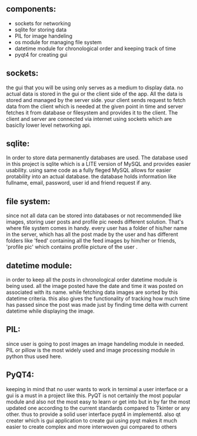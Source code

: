 components:
-
  - sockets for networking
  - sqlite for storing data
  - PIL for image handeling
  - os module for managing file system
  - datetime module for chronological order and keeping track of time
  - pyqt4 for creating gui

sockets:
-
  the gui that you will be using only serves as a medium to display data. no actual data is stored in the gui or the
  client side of the app. All the data is stored and managed by the server side. your client sends request to fetch data
  from the client which is needed at the given point in time and server fetches it from database or filesystem and provides
  it to the client. The client and server are connected via internet using sockets which are basiclly lower level networking     api.
  
sqlite:
-
  In order to store data permanently databases are used. The database used in this project is sqlite which is a LITE version of
  MySQL and provides easier usability. using same code as a fully fleged MySQL allows for easier protability into an actual       database. the database holds information like fullname, email, password, user id and friend request if any.
  
file system:
-
  since not all data can be stored into databases or not recommended like images, storing user posts and profile pic needs different solution. That's where file system comes in handy. every user has a folder of his/her name in the server, which has all the post made by the user and has different folders like 'feed' containing all the feed images by him/her or friends, 'profile pic' which contains profile picture of the user .
  
datetime module:
-
in order to keep all the posts in chronological order datetime module is being used. all the image posted have the date and time it was posted on associated with its name. while fetching data images are sorted by this datetime criteria. this also gives the functionality of tracking how much time has passed since the post was made just by finding time delta with current datetime while displaying the image.

PIL:
-
since user is going to post images an image handeling module in needed. PIL or pillow is the most widely used and image processing module in python thus used here.

PyQT4:
-
keeping in mind that no user wants to work in ternimal a user interface or a gui is a must in a project like this. PyQT is not certainly the most popular module and also not the most easy to learn or get into but in by far the most updated one according to the current standards compared to Tkinter or any other. thus to provide a solid user interface pyqt4 in implementd. also qt creater which is gui application to create gui using pyqt makes it much easier to create complex and more interwoven gui compared to others
